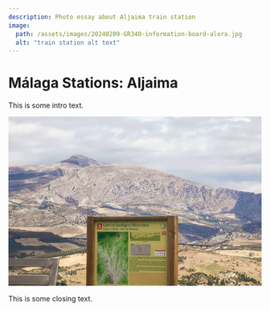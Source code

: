 ```yaml
---
description: Photo essay about Aljaima train station
image:
  path: /assets/images/20240209-GR340-information-board-alora.jpg
  alt: "train station alt text"
---
```

# Málaga Stations: Aljaima

This is some intro text. 

![test image](../assets/images/20240209-GR340-information-board-alora.jpg)

This is some closing text.

